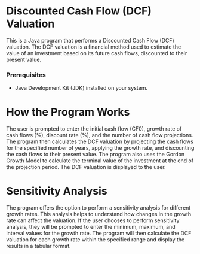 # Discounted Cash Flow (DCF) Valuation

This is a Java program that performs a Discounted Cash Flow (DCF) valuation. The DCF valuation is a financial method used to estimate the value of an investment based on its future cash flows, discounted to their present value.

### Prerequisites

- Java Development Kit (JDK) installed on your system.

# How the Program Works

The user is prompted to enter the initial cash flow (CF0), growth rate of cash flows (%), discount rate (%), and the number of cash flow projections.
The program then calculates the DCF valuation by projecting the cash flows for the specified number of years, applying the growth rate, and discounting the cash flows to their present value.
The program also uses the Gordon Growth Model to calculate the terminal value of the investment at the end of the projection period.
The DCF valuation is displayed to the user.

# Sensitivity Analysis

The program offers the option to perform a sensitivity analysis for different growth rates. This analysis helps to understand how changes in the growth rate can affect the valuation.
If the user chooses to perform sensitivity analysis, they will be prompted to enter the minimum, maximum, and interval values for the growth rate.
The program will then calculate the DCF valuation for each growth rate within the specified range and display the results in a tabular format.
